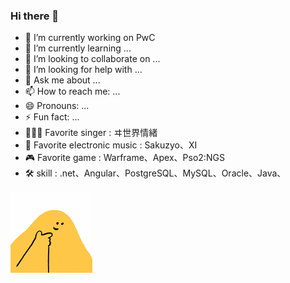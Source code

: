 ### Hi there 👋



- 🔭 I’m currently working on PwC
- 🌱 I’m currently learning ...
- 👯 I’m looking to collaborate on ...
- 🤔 I’m looking for help with ...
- 💬 Ask me about ...
- 📫 How to reach me: ...
- 😄 Pronouns: ...
- ⚡ Fun fact: ...
- 👩🏻‍🎤 Favorite singer : ヰ世界情緒
- 🎵 Favorite electronic music : Sakuzyo、XI
- 🎮 Favorite game : Warframe、Apex、Pso2:NGS
- 🛠️ skill : .net、Angular、PostgreSQL、MySQL、Oracle、Java、

<img src="images.png" with="600" heigh="400" alt="一張圖片"></img>

